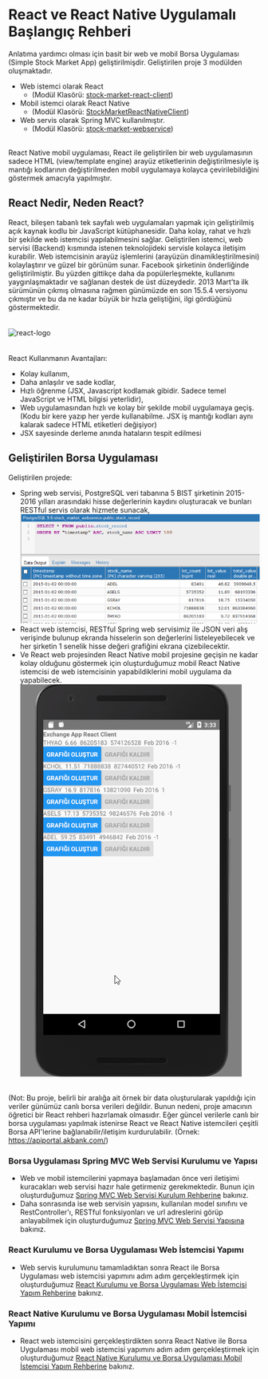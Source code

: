 # React ve React Native Uygulamalı Başlangıç Rehberi
Anlatıma yardımcı olması için basit bir web ve mobil Borsa Uygulaması (Simple Stock Market App) geliştirilmişdir. Geliştirilen proje 3 modülden oluşmaktadır.
* Web istemci olarak React 
  * (Modül Klasörü: [stock-market-react-client](stock-market-react-client))
* Mobil istemci olarak React Native 
  * (Modül Klasörü: [StockMarketReactNativeClient](StockMarketReactNativeClient))
* Web servis olarak Spring MVC kullanılmıştır.
  * (Modül Klasörü: [stock-market-webservice](stock-market-react-client))  
  
</br>React Native mobil uygulaması, React ile geliştirilen bir web uygulamasının sadece HTML (view/template engine) arayüz etiketlerinin değiştirilmesiyle iş mantığı kodlarının değiştirilmeden mobil uygulamaya kolayca çevirilebildiğini göstermek amacıyla yapılmıştır.

## React Nedir, Neden React?
React, bileşen tabanlı tek sayfalı web uygulamaları yapmak için geliştirilmiş açık kaynak kodlu bir JavaScript kütüphanesidir. Daha kolay, rahat ve hızlı bir şekilde web istemcisi yapılabilmesini sağlar. Geliştirilen istemci, web servisi (Backend) kısmında istenen teknolojideki servisle kolayca iletişim kurabilir. Web istemcisinin arayüz işlemlerini (arayüzün dinamikleştirilmesini) kolaylaştırır ve güzel bir görünüm sunar. Facebook şirketinin önderliğinde geliştirilmiştir. Bu yüzden gittikçe daha da popülerleşmekte, kullanımı yaygınlaşmaktadır ve sağlanan destek de üst düzeydedir. 2013 Mart’ta ilk sürümünün çıkmış olmasına rağmen günümüzde en son 15.5.4 versiyonu çıkmıştır ve bu da ne kadar büyük bir hızla geliştiğini, ilgi gördüğünü göstermektedir.  
</br>
</br>
  <img src="http://logos-download.com/wp-content/uploads/2016/09/React_logo_wordmark.png" width="350" alt="react-logo">  
</br>  
React Kullanmanın Avantajları:
* Kolay kullanım,
* Daha anlaşılır ve sade kodlar,
* Hızlı öğrenme (JSX, Javascript kodlamak gibidir. Sadece temel JavaScript ve HTML bilgisi yeterlidir),
* Web uygulamasından hızlı ve kolay bir şekilde mobil uygulamaya geçiş. (Kodu bir kere yazıp her yerde kullanabilme. JSX iş mantığı kodları aynı kalarak sadece HTML etiketleri değişiyor)
* JSX sayesinde derleme anında hataların tespit edilmesi

## Geliştirilen Borsa Uygulaması
Geliştirilen projede:
* Spring web servisi, PostgreSQL veri tabanına 5 BIST şirketinin 2015-2016 yılları arasındaki hisse değerlerinin kaydını oluşturacak ve bunları RESTful servis olarak hizmete sunacak,
![database](https://github.com/onurd-ck/react-and-react-native-tutorial/blob/master/tutorial%20files/main%20readme%20images/database.PNG)
* React web istemcisi, RESTful Spring web servisimiz ile JSON veri alış verişinde bulunup ekranda hisselerin son değerlerini listeleyebilecek ve her şirketin 1 senelik hisse değeri grafiğini ekrana çizebilecektir.
* Ve React web projesinden React Native mobil projesine geçişin ne kadar kolay olduğunu göstermek için oluşturduğumuz mobil React Native istemcisi de web istemcisinin yapabildiklerini mobil uygulama da yapabilecek.
![react_native_final](https://github.com/onurd-ck/react-and-react-native-tutorial/blob/master/tutorial%20files/stock-market-react-native-client%20readme%20images/react_native_final.gif)
  
</br>(Not: Bu proje, belirli bir aralığa ait örnek bir data oluşturularak yapıldığı için veriler günümüz canlı borsa verileri değildir. Bunun nedeni, proje amacının öğretici bir React rehberi hazırlamak olmasıdır. Eğer güncel verilerle canlı bir borsa uygulaması yapılmak istenirse React ve React Native istemcileri çeşitli Borsa API'lerine bağlanabilir/iletişim kurdurulabilir. (Örnek: https://apiportal.akbank.com/)

### Borsa Uygulaması Spring MVC Web Servisi Kurulumu ve Yapısı
* Web ve mobil istemcilerini yapmaya başlamadan önce veri iletişimi kuracakları web servisi hazır hale getirmeniz gerekmektedir. Bunun için oluşturduğumuz [Spring MVC Web Servisi Kurulum Rehberine](stock-market-webservice) bakınız.
* Daha sonrasında ise web servisin yapısını, kullanılan model sınıfını ve RestController'ı, RESTful fonksiyonları ve url adreslerini görüp anlayabilmek için oluşturduğumuz [Spring MVC Web Servisi Yapısına](stock-market-webservice/README-STRUCTURE.md) bakınız.

### React Kurulumu ve Borsa Uygulaması Web İstemcisi Yapımı
* Web servis kurulumunu tamamladıktan sonra React ile Borsa Uygulaması web istemcisi yapımını adım adım gerçekleştirmek için oluşturduğumuz [React Kurulumu ve Borsa Uygulaması Web İstemcisi Yapım Rehberine](stock-market-react-client) bakınız.

### React Native Kurulumu ve Borsa Uygulaması Mobil İstemcisi Yapımı
* React web istemcisini gerçekleştirdikten sonra React Native ile Borsa Uygulaması mobil web istemcisi yapımını adım adım gerçekleştirmek için oluşturduğumuz [React Native Kurulumu ve Borsa Uygulaması Mobil İstemcisi Yapım Rehberine](StockMarketReactNativeClient) bakınız.


